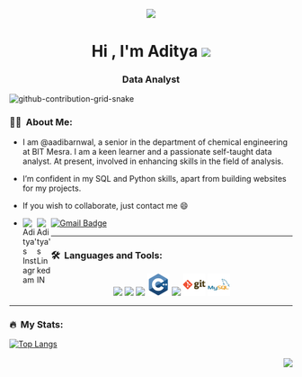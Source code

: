 <p align="center">
  <img src="https://media.giphy.com/media/M9gbBd9nbDrOTu1Mqx/giphy.gif" width="100"/>
<h1 align="center">Hi , I'm Aditya <img src="https://media.giphy.com/media/hvRJCLFzcasrR4ia7z/giphy.gif" width="40"></h1>
<h3 align="center">Data Analyst</h3>
</p>


![github-contribution-grid-snake](https://user-images.githubusercontent.com/89845641/218791674-c52db856-24d2-429f-8867-170c365730d1.svg)


### :woman_technologist: &nbsp;About Me:
- I am @aadibarnwal, a senior in the department of chemical engineering at BIT Mesra. I am a keen learner and a passionate self-taught data analyst. At present, involved in enhancing skills in the field of analysis.
- I’m confident in my SQL and Python skills, apart from building websites for my projects.
- If you wish to collaborate, just contact me 😄
- <a href="https://instagram.com/aadi1__">
   <img align="left" alt="Aditya's Instagram" width="25px" src="https://raw.githubusercontent.com/hussainweb/hussainweb/main/icons/instagram.png" />
  </a>
  <a href="https://www.linkedin.com/in/aditya-raj-0384aa234/">
   <img align="left" alt="Aditya's LinkedIN" width="25px" src="https://cdn.simpleicons.org/linkedin" />
  </a>

   [![Gmail Badge](https://img.shields.io/badge/-Aditya-c14438?style=flat-square&logo=Gmail&logoColor=white&link=mailto:barnwalaadi8@gmail.com)](mailto:barnwalaadi8@gmail.com)
 
---
### 🛠 &nbsp;Languages and Tools:

<p align="center">
  <div align="center">
  <code><img height="40" src="https://user-images.githubusercontent.com/25181517/192108374-8da61ba1-99ec-41d7-80b8-fb2f7c0a4948.png"/></code>
	 <code><img height="40" src="https://user-images.githubusercontent.com/25181517/192108891-d86b6220-e232-423a-bf5f-90903e6887c3.png"/></code>
	 <code><img height="40" src="https://user-images.githubusercontent.com/25181517/190887576-6653f877-8439-4521-82f3-403086ead892.png"/></code>
  <code><img height="40" src="https://raw.githubusercontent.com/github/explore/80688e429a7d4ef2fca1e82350fe8e3517d3494d/topics/cpp/cpp.png"></code>
  <code><img height="40" src="https://user-images.githubusercontent.com/25181517/183423507-c056a6f9-1ba8-4312-a350-19bcbc5a8697.png"/></code>
  <code><img height="40" src="https://raw.githubusercontent.com/github/explore/80688e429a7d4ef2fca1e82350fe8e3517d3494d/topics/git/git.png"></code>
  <code><img height="40" src="https://github.com/devicons/devicon/blob/master/icons/mysql/mysql-original-wordmark.svg"/></code>
  </div>
  
</p>


---
### 🔥 &nbsp;My Stats:
[![Top Langs](https://github-readme-stats.vercel.app/api/top-langs/?username=aadibarnwal&layout=compact&theme=vision-friendly-dark)](https://github.com/anuraghazra/github-readme-stats)
<div align="right">
<img src="https://komarev.com/ghpvc/?username=aadibarnwal&&style=flat-square"  align="center" />
</div> 
<!---
Paritosh-26dev/Paritosh-26dev is a ✨ special ✨ repository because its `README.md` (this file) appears on your GitHub profile.
You can click the Preview link to take a look at your changes.
--->
